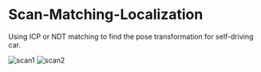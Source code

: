 # Scan-Matching-Localization

Using ICP or NDT matching to find the pose transformation for self-driving car.

![scan1](https://github.com/PanicGecko/Scan-Matching-Localization/assets/57691360/4108d7ed-85a6-4f12-9ad0-ceb5be8b99b2)
![scan2](https://github.com/PanicGecko/Scan-Matching-Localization/assets/57691360/6cfc6e0f-a8d6-4832-b76a-ae4b9b1bdd14)
